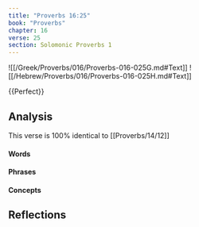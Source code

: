 ```yaml
---
title: "Proverbs 16:25"
book: "Proverbs"
chapter: 16
verse: 25
section: Solomonic Proverbs 1
---
```

![[/Greek/Proverbs/016/Proverbs-016-025G.md#Text]]
![[/Hebrew/Proverbs/016/Proverbs-016-025H.md#Text]]

{{Perfect}}

## Analysis

This verse is 100% identical to [[Proverbs/14/12]]

#### Words

#### Phrases

#### Concepts

## Reflections
